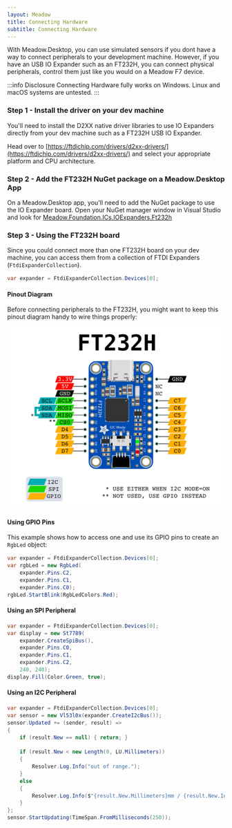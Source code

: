 ```yaml
---
layout: Meadow
title: Connecting Hardware
subtitle: Connecting Hardware
---
```


With Meadow.Desktop, you can use simulated sensors if you dont have a way to connect peripherals to your development machine. However, if you have an USB IO Expander such as an FT232H, you can connect physical peripherals, control them just like you would on a Meadow F7 device.

:::info Disclosure
Connecting Hardware fully works on Windows. Linux and macOS systems are untested.
:::

### Step 1 - Install the driver on your dev machine

You'll need to install the D2XX native driver libraries to use IO Expanders directly from your dev machine such as a FT232H USB IO Expander.

Head over to [https://ftdichip.com/drivers/d2xx-drivers/](https://ftdichip.com/drivers/d2xx-drivers/) and select your appropriate platform and CPU architecture.

### Step 2 - Add the FT232H NuGet package on a Meadow.Desktop App

On a Meadow.Desktop app, you'll need to add the NuGet package to use the IO Expander board. Open your NuGet manager window in Visual Studio and look for [Meadow.Foundation.ICs.IOExpanders.Ft232h](https://www.nuget.org/packages/Meadow.Foundation.ICs.IOExpanders.Ft232h)

### Step 3 - Using the FT232H board

Since you could connect more than one FT232H board on your dev machine, you can access them from a collection of FTDI Expanders (`FtdiExpanderCollection`). 

```csharp
var expander = FtdiExpanderCollection.Devices[0];
```

#### Pinout Diagram

Before connecting peripherals to the FT232H, you might want to keep this pinout diagram handy to wire things properly:

![FT232h Pinout Diagram](wildernesslabs-meadow-desktop-pinout-ft232h.png)

#### Using GPIO Pins

This example shows how to access one and use its GPIO pins to create an `RgbLed` object:

```csharp
var expander = FtdiExpanderCollection.Devices[0];
var rgbLed = new RgbLed(
    expander.Pins.C2,
    expander.Pins.C1,
    expander.Pins.C0);
rgbLed.StartBlink(RgbLedColors.Red);
```

#### Using an SPI Peripheral 

```csharp
var expander = FtdiExpanderCollection.Devices[0];
var display = new St7789(
    expander.CreateSpiBus(),
    expander.Pins.C0,
    expander.Pins.C1,
    expander.Pins.C2,
    240, 240);
display.Fill(Color.Green, true);
```

#### Using an I2C Peripheral

```csharp
var expander = FtdiExpanderCollection.Devices[0];
var sensor = new Vl53l0x(expander.CreateI2cBus());
sensor.Updated += (sender, result) =>
{
    if (result.New == null) { return; }

    if (result.New < new Length(0, LU.Millimeters))
    {
        Resolver.Log.Info("out of range.");
    }
    else
    {
        Resolver.Log.Info($"{result.New.Millimeters}mm / {result.New.Inches:n3}\"");
    }
};
sensor.StartUpdating(TimeSpan.FromMilliseconds(250));
```